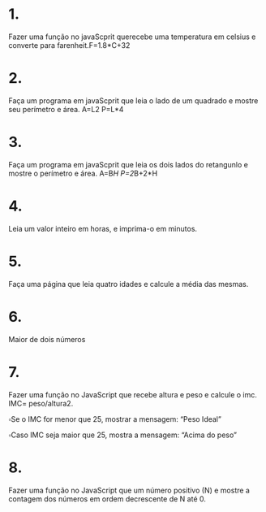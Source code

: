 # 1.

Fazer uma função no javaScprit querecebe uma temperatura em celsius e converte para farenheit.F=1.8\*C+32

# 2.

Faça um programa em javaScprit que leia o lado de um quadrado e mostre seu perímetro e área. A=L2 P=L\*4

# 3.

Faça um programa em javaScprit que leia os dois lados do retangunlo e
mostre o perímetro e área. A=B*H P=2*B+2\*H

# 4.

Leia um valor inteiro em horas, e imprima-o em minutos.

# 5.

Faça uma página que leia quatro idades e calcule a média das mesmas.

# 6.

Maior de dois números

# 7.

Fazer uma função no JavaScript que recebe altura e peso e calcule o imc. IMC= peso/altura2.

▫Se o IMC for menor
que 25, mostrar a mensagem:
“Peso Ideal”

▫Caso IMC seja maior que 25, mostra a mensagem: “Acima do peso”

# 8.

Fazer uma função no JavaScript que um número positivo (N) e mostre a contagem dos números em ordem decrescente
de N até 0.

